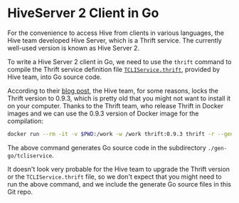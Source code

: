 # HiveServer 2 Client in Go

For the convenience to access Hive from clients in various languages, the Hive team developed Hive Server, which is a Thrift service.  The currently well-used version is known as Hive Server 2.

To write a Hive Server 2 client in Go, we need to use the `thrift` command to compile the Thrift service definition file [`TCLIService.thrift`](https://github.com/apache/hive/blob/master/service-rpc/if/TCLIService.thrift), provided by Hive team, into Go source code.

According to their [blog post](https://cwiki.apache.org/confluence/display/Hive/HowToContribute), the Hive team, for some reasons, locks the Thrift version to 0.9.3, which is pretty old that you might not want to install it on your computer.  Thanks to the Thrift team, who release Thrift in Docker images and we can use the 0.9.3 version of Docker image for the compilation:

```bash
docker run --rm -it -v $PWD:/work -w /work thrift:0.9.3 thrift -r --gen go if/TCLIService.thrift
```

The above command generates Go source code in the subdirectory `./gen-go/tcliservice`.

It doesn't look very probable for the Hive team to upgrade the Thrift version or the `TCLIService.thrift` file, so we don't expect that you might need to run the above command, and we include the generate Go source files in this Git repo.

